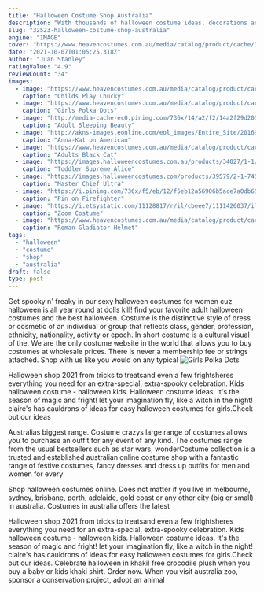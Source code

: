 ```yaml
---
title: "Halloween Costume Shop Australia"
description: "With thousands of halloween costume ideas, decorations and accessories, shop.Com has a frightening assortment of everything you need for fun this halloween! boo! 1st time customers"
slug: "32523-halloween-costume-shop-australia"
engine: "IMAGE"
cover: "https://www.heavencostumes.com.au/media/catalog/product/cache/3ca7c4de79fd9294a778cbfdebc9dde4/s/m/smf-39099-chucky-red-blue-womens-halloween-fancy-dress-costume-image-6-1200.jpg"
date: "2021-10-07T01:05:25.318Z"
author: "Juan Stanley"
ratingValue: "4.9"
reviewCount: "34"
images:
  - image: "https://www.heavencostumes.com.au/media/catalog/product/cache/3ca7c4de79fd9294a778cbfdebc9dde4/s/m/smf-39099-chucky-red-blue-womens-halloween-fancy-dress-costume-image-6-1200.jpg"
    caption: "Childs Play Chucky"
  - image: "https://www.heavencostumes.com.au/media/catalog/product/cache/3ca7c4de79fd9294a778cbfdebc9dde4/c/c/cc-00586-creepy-clown-girl-kids-black-white-and-red-halloween-fancy-dress-costume-view-2-front-1500.jpg"
    caption: "Girls Polka Dots"
  - image: "http://media-cache-ec0.pinimg.com/736x/14/a2/f2/14a2f29d205d5dec0f9e9400c9385a26.jpg"
    caption: "Adult Sleeping Beauty"
  - image: "http://akns-images.eonline.com/eol_images/Entire_Site/2016928/rs_634x951-161028102753-634.american-housewife.102816.jpg"
    caption: "Anna-Kat on American"
  - image: "https://www.heavencostumes.com.au/media/catalog/product/cache/87e1f69bc93e13dd75c69321dae7010a/t/f/tf-n63020-adults-black-vinyl-cat-woman-mask-with-attached-ears-costume-accessory-1200.jpg"
    caption: "Adults Black Cat"
  - image: "https://images.halloweencostumes.com.au/products/34027/1-1/toddler-supreme-alice-costume.jpg"
    caption: "Toddler Supreme Alice"
  - image: "https://images.halloweencostumes.com/products/39579/2-1-74566/master-chief-ultra-prestige-adult-costume.jpg"
    caption: "Master Chief Ultra"
  - image: "https://i.pinimg.com/736x/f5/eb/12/f5eb12a56906b5ace7a0db65eea40d8d--teen-halloween-costumes-teen-costumes.jpg"
    caption: "Pin on Firefighter"
  - image: "https://i.etsystatic.com/11128817/r/il/cbeee7/1111426037/il_794xN.1111426037_gh03.jpg"
    caption: "Zoom Costume"
  - image: "https://www.heavencostumes.com.au/media/catalog/product/cache/87e1f69bc93e13dd75c69321dae7010a/t/f/tf-nd2726-medieval-metal-look-executioner-full-face-costume-mask-700.jpg"
    caption: "Roman Gladiator Helmet"
tags:
  - "halloween"
  - "costume"
  - "shop"
  - "australia"
draft: false
type: post
---
```


Get spooky n' freaky in our sexy halloween costumes for women cuz halloween is all year round at dolls kill! find your favorite adult halloween costumes and the best halloween. Costume is the distinctive style of dress or cosmetic of an individual or group that reflects class, gender, profession, ethnicity, nationality, activity or epoch. In short costume is a cultural visual of the. We are the only costume website in the world that allows you to buy costumes at wholesale prices. There is never a membership fee or strings attached. Shop with us like you would on any typical
![Girls Polka Dots](https://www.heavencostumes.com.au/media/catalog/product/cache/3ca7c4de79fd9294a778cbfdebc9dde4/c/c/cc-00586-creepy-clown-girl-kids-black-white-and-red-halloween-fancy-dress-costume-view-2-front-1500.jpg "Girls Polka Dots")

Halloween shop 2021 from tricks to treatsand even a few frightsheres everything you need for an extra-special, extra-spooky celebration.  Kids halloween costume - halloween kids. Halloween costume ideas. It&#39;s the season of magic and fright! let your imagination fly, like a witch in the night! claire&#39;s has cauldrons of ideas for easy halloween costumes for girls.Check out our ideas
<!--inArticleAds-->

<!--galleryOne-->

Australias biggest range. Costume crazys large range of costumes allows you to purchase an outfit for any event of any kind. The costumes range from the usual bestsellers such as star wars, wonderCostume collection is a trusted and established australian online costume shop with a fantastic range of festive costumes, fancy dresses and dress up outfits for men and women for every
<!--inArticleAds-->

<!--galleryTwo-->

Shop halloween costumes online. Does not matter if you live in melbourne, sydney, brisbane, perth, adelaide, gold coast or any other city (big or small) in australia. Costumes in australia offers the latest
<!--galleryThree-->

Halloween shop 2021 from tricks to treatsand even a few frightsheres everything you need for an extra-special, extra-spooky celebration.  Kids halloween costume - halloween kids. Halloween costume ideas. It's the season of magic and fright! let your imagination fly, like a witch in the night! claire's has cauldrons of ideas for easy halloween costumes for girls.Check out our ideas. Celebrate halloween in khaki! free crocodile plush when you buy a baby or kids khaki shirt. Order now.  When you visit australia zoo, sponsor a conservation project, adopt an animal